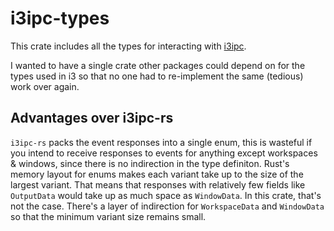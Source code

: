 # i3ipc-types

This crate includes all the types for interacting with [i3ipc](https://i3wm.org/docs/ipc.html).

I wanted to have a single crate other packages could depend on for the types used in i3 so that no one had to re-implement the same (tedious) work over again.

## Advantages over i3ipc-rs

`i3ipc-rs` packs the event responses into a single enum, this is wasteful if you intend to receive responses to events for anything except workspaces & windows, since there is no indirection in the type definiton. Rust's memory layout for enums makes each variant take up to the size of the largest variant. That means that responses with relatively few fields like `OutputData` would take up as much space as `WindowData`. In this crate, that's not the case. There's a layer of indirection for `WorkspaceData` and `WindowData` so that the minimum variant size remains small.
